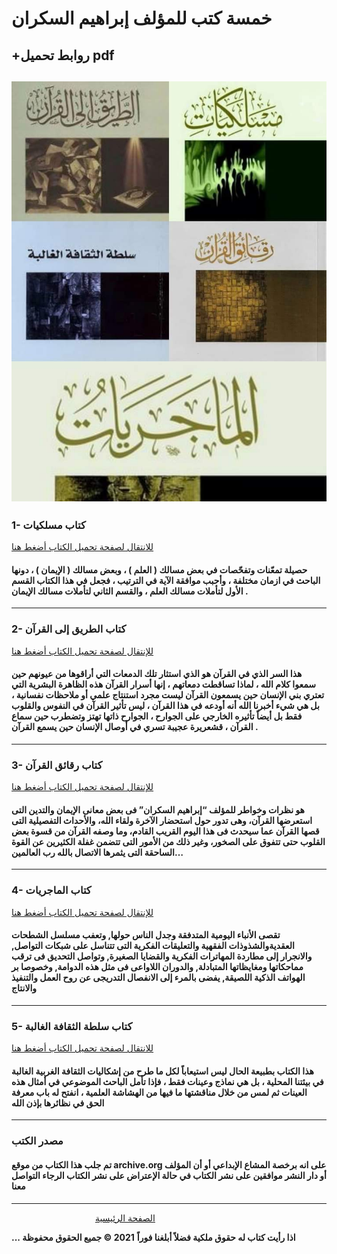 # خمسة كتب للمؤلف إبراهيم السكران     
## +روابط تحميل pdf 
![](https://raw.githubusercontent.com/iqraa4u/iqraa4u.github.io/main/FB_IMG_1621024449311.jpg)
----

### 1- كتاب مسلكيات 

[للانتقال لصفحة تحميل الكتاب أضغط هنا](http://bit.ly/3ohyyP2)

#### حصيلة تمعّنات وتفحّصات في بعض مسالك ( العلم ) ، وبعض مسالك ( الإيمان ) ، دونها الباحث في ازمان مختلفة ، وأحبب موافقة الآية في الترتيب ، فجعل في هذا الكتاب القسم الأول لتأملات مسالك العلم ، والقسم الثاني لتأملات مسالك الإيمان .

----
###  2- كتاب الطريق إلى القرآن

[للإنتقال لصفحة تحميل الكتاب أضغط هنا](http://bit.ly/3tP1peA)

#### هذا السر الذي في القرآن هو الذي استثار تلك الدمعات التي أراقوها من عيونهم حين سمعوا كلام الله ، لماذا تساقطت دمعاتهم ، إنها أسرار القرآن هذه الظاهرة البشرية التي تعتري بني الإنسان حين يسمعون القرآن ليست مجرد استنتاج علمي أو ملاحظات نفسانية ، بل هي شيء أخبرنا الله أنه أودعه في هذا القرآن ، ليس تأثير القرآن في النفوس والقلوب فقط بل أيضاً تأثيره الخارجي على الجوارح ، الجوارح ذاتها تهتز وتضطرب حين سماع القرآن ، قشعريرة عجيبة تسري في أوصال الإنسان حين يسمع القرآن .
----
### 3- كتاب رقائق القرآن 

[للإنتقال لصفحة تحميل الكتاب أضغط هنا](http://bit.ly/3eNh1uX)

#### هو نظرات وخواطر للمؤلف “إبراهيم السكران” فى بعض معانى الإيمان والتدين التى استعرضها القرآن، وهى تدور حول استحضار الآخرة ولقاء الله، والأحداث التفصيلية التى قصها القرآن عما سيحدث فى هذا اليوم القريب القادم، وما وصفه القرآن من قسوة بعض القلوب حتى تتفوق على الصخور، وغير ذلك من الأمور التى تتضمن غفلة الكثيرين عن القوة الساحقة التى يثمرها الاتصال بالله رب العالمين… 
----
### 4- كتاب الماجريات 

[للإنتقال لصفحة تحميل الكتاب أضغط هنا](http://bit.ly/33IuJc2)

#### تقصى الأنباء اليومية المتدفقة وجدل الناس حولها, وتعفب مسلسل الشطحات العقديةوالشذوذات الفقهية والتعليقات الفكرية التى تتناسل على شبكات التواصل, والانجرار إلى مطاردة المهاترات الفكرية والقضايا الصغيرة, وتواصل التحديق فى ترقب مماحكاتها ومغايظاتها المتبادلة, والدوران اللاواعى فى مثل هذه الدوامة, وخصوصا بر الهواتف الذكية اللصيقة, يفضى بالمرء إلى الانفصال التدريجى عن روح العمل والتنفيذ والانتاج
----
### 5- كتاب سلطة الثقافة الغالبة

[للانتقال لصفحة تحميل الكتاب أضغط هنا](http://bit.ly/2QjQig5)

#### هذا الكتاب بطبيعة الحال ليس استيعاباً لكل ما طرح من إشكاليات الثقافة الغربية الغالبة في بيئتنا المحلية ، بل هي نماذج وعينات فقط ، فإذا تأمل الباحث الموضوعي في أمثال هذه العينات ثم لمس من خلال مناقشتها ما فيها من الهشاشة العلمية ، انفتح له باب معرفة الحق في نظائرها بإذن الله
----
### مصدر الكتب
#### تم جلب هذا الكتاب من موقع archive.org على انه برخصة المشاع الإبداعي أو أن المؤلف أو دار النشر موافقين على نشر الكتاب في حالة الإعتراض على نشر الكتاب الرجاء التواصل معنا
------
&nbsp; &nbsp; &nbsp; &nbsp; &nbsp; &nbsp; &nbsp; &nbsp;&nbsp;&nbsp; &nbsp; &nbsp; &nbsp; &nbsp; &nbsp; &nbsp; &nbsp; &nbsp;   [ الصفحة الرئيسية ](https://iqraa4u.me/)   

**... اذا رأيت كتاب له حقوق ملكية فضلاً أبلغنا فوراً**
**2021 © جميع الحقوق محفوظة**

